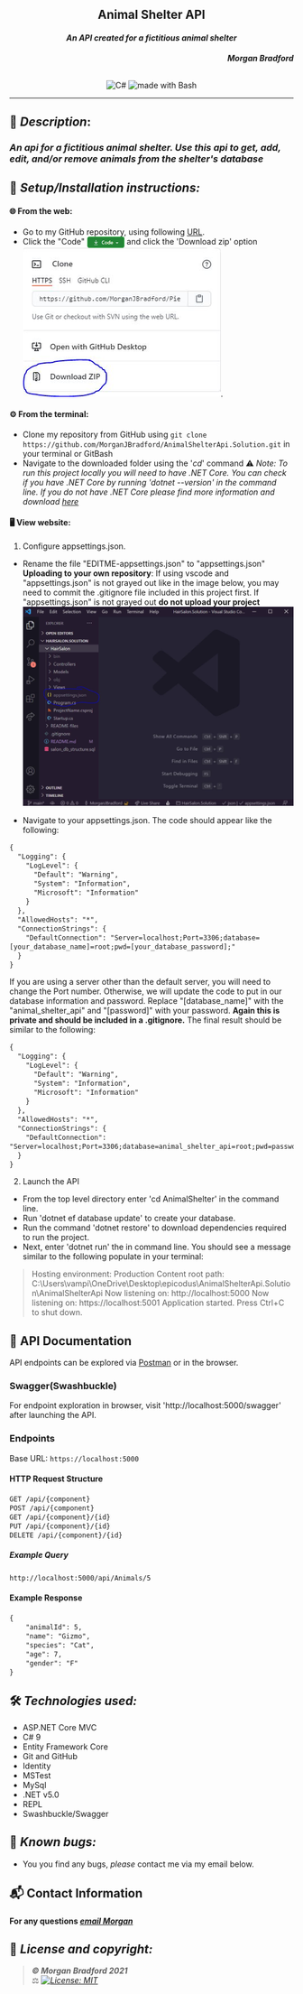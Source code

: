 ## <div align="center">Animal Shelter API</div>
#### <div align="center"> *An API created for a fictitious animal shelter* </div> 
***<p align="right">Morgan Bradford***</p>   
<p align="center">
<br>

<img alt="C#" src="https://img.shields.io/badge/c%23%20-%23239120.svg?&style=for-the-badge&logo=c-sharp&logoColor=white"/>
<img alt="made with Bash" src="https://img.shields.io/badge/Made%20with-Bash-1f425f.svg"/>
</p>

___
## 🚩 *Description*:    
### *An api for a fictitious animal shelter. Use this api to get, add, edit, and/or remove animals from the shelter's database*


## 🔧 *Setup/Installation instructions:*
#### 🌐 From the web:
* Go to my GitHub repository, using following [URL](https://github.com/MorganJBradford/AnimalShelterApi.Solution.git).
* Click the "Code" <img src="README-files/download-button.png" alt="code button" height="20" align="center"/> and click the 'Download zip' option ![img](README-files/Capture.JPG).
#### ⚙️ From the terminal: 
* Clone my repository from GitHub using `git clone https://github.com/MorganJBradford/AnimalShelterApi.Solution.git` in your terminal or GitBash
* Navigate to the downloaded folder using the '*cd*' command
⚠️ *Note: To run this project locally you will need to have .NET Core. You can check if you have .NET Core by running 'dotnet --version' in the command line. If you do not have .NET Core please find more information and download [here](https://dotnet.microsoft.com/download/dotnet)*


####  🖥️ View website:

1. Configure appsettings.json.

* Rename the file "EDITME-appsettings.json" to "appsettings.json"
**Uploading to your own repository**: If using vscode and "appsettings.json" is not grayed out like in the image below, you may need to commit the .gitignore file included in this project first. If "appsettings.json" is not grayed out **do not upload your project**
![img](README-files/appsettings.JPG)

* Navigate to your appsettings.json. The code should appear like the following:

```
{
  "Logging": {
    "LogLevel": {
      "Default": "Warning",
      "System": "Information",
      "Microsoft": "Information"
    }
  },
  "AllowedHosts": "*",
  "ConnectionStrings": {
    "DefaultConnection": "Server=localhost;Port=3306;database=[your_database_name]=root;pwd=[your_database_password];"
  }
}
```

If you are using a server other than the default server, you will need to change the Port number. Otherwise, we will update the code to put in our database information and password. Replace "\[database_name]" with the "animal_shelter_api" and "\[password]" with your password. **Again this is private and should be included in a .gitignore.** The final result should be similar to the following:

```
{
  "Logging": {
    "LogLevel": {
      "Default": "Warning",
      "System": "Information",
      "Microsoft": "Information"
    }
  },
  "AllowedHosts": "*",
  "ConnectionStrings": {
    "DefaultConnection": "Server=localhost;Port=3306;database=animal_shelter_api=root;pwd=password;"
  }
}
```

2. Launch the API

* From the top level directory enter 'cd AnimalShelter' in the command line.
* Run 'dotnet ef database update' to create your database.
* Run the command 'dotnet restore' to download dependencies required to run the project.
* Next, enter 'dotnet run' the in command line. You should see a message similar to the following populate in your terminal:

> Hosting environment: Production
> Content root path: C:\Users\vampi\OneDrive\Desktop\epicodus\AnimalShelterApi.Solution\AnimalShelterApi
> Now listening on: http://localhost:5000
> Now listening on: https://localhost:5001
> Application started. Press Ctrl+C to shut down.

## 📡 API Documentation

API endpoints can be explored via [Postman](https://www.postman.com/downloads/) or in the browser.

### Swagger(Swashbuckle)

For endpoint exploration in browser, visit 'http://localhost:5000/swagger' after launching the API.

### Endpoints

Base URL: `https://localhost:5000`

#### HTTP Request Structure

```
GET /api/{component}
POST /api/{component}
GET /api/{component}/{id}
PUT /api/{component}/{id}
DELETE /api/{component}/{id}
```

##### Example Query
```
http://localhost:5000/api/Animals/5
```

#### Example Response

```
{
    "animalId": 5,
    "name": "Gizmo",
    "species": "Cat",
    "age": 7,
    "gender": "F"
}
```



## 🛠️ *Technologies used:*
* ASP.NET Core MVC
* C# 9
* Entity Framework Core
* Git and GitHub
* Identity
* MSTest
* MySql
* .NET v5.0
* REPL
* Swashbuckle/Swagger

## 🐛 *Known bugs:*
* You you find any bugs, _please_ contact me via my email below.

## 📬 Contact Information
#### For any questions *[email Morgan](mailto:morganjbradford95@gmail.com)*



## 📘 *License and copyright:*

> ***© Morgan Bradford 2021***  
> ⚖️ *[![License: MIT](https://img.shields.io/badge/License-MIT-yellow.svg)](https://opensource.org/licenses/MIT)*